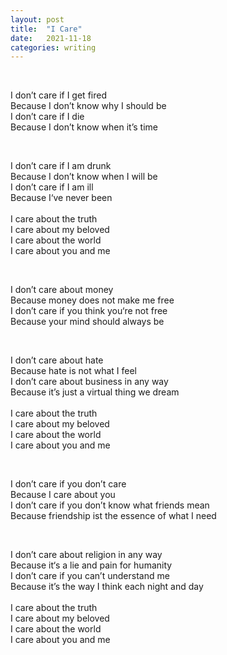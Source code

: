 ```yaml
---
layout: post
title:  "I Care"
date:   2021-11-18 
categories: writing
---
```

<p>&nbsp;</p>
I don’t care if I get fired<br />
Because I don’t know why I should be<br /> 
I don’t care if I die<br />
Because I don’t know when it’s time<br />
<p>&nbsp;</p>
I don’t care if I am drunk<br />
Because I don’t know when I will be<br />
I don’t care if I am ill<br />
Because I‘ve never been<br />
<br />
I care about the truth<br />
I care about my beloved<br />
I care about the world<br />
I care about you and me<br />
<p>&nbsp;</p>
I don’t care about money<br />
Because money does not make me free<br />
I don’t care if you think you‘re not free<br />
Because your mind should always be<br />
<p>&nbsp;</p>
I don’t care about hate<br />
Because hate is not what I feel<br />
I don’t care about business in any way<br />
Because it’s just a virtual thing we dream<br />
<br />
I care about the truth<br />
I care about my beloved<br />
I care about the world<br />
I care about you and me<br />
<p>&nbsp;</p>
I don’t care if you don’t care<br />
Because I care about you<br />
I don’t care if you don’t know what friends mean<br />
Because friendship ist the essence of what I need<br />
<p>&nbsp;</p>
I don’t care about religion in any way<br />
Because it‘s a lie and pain for humanity<br />
I don’t care if you can’t understand me<br />
Because it’s the way I think each night and day<br />
<br />
I care about the truth<br />
I care about my beloved<br />
I care about the world<br />
I care about you and me<br />

